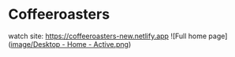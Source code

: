 # Coffeeroasters
watch site:   https://coffeeroasters-new.netlify.app
![Full home page]([image/Desktop - Home - Active.png](https://github.com/ergashevislomjon/Coffeeroasters/blob/362be9ec50f1c48641697519e0179416ccb95611/image/Desktop%20-%20Home%20-%20Active.png))
